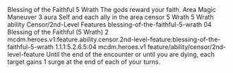 <ability>
  <name>Blessing of the Faithful</name>
  <cost>5 Wrath</cost>
  <flavor>The gods reward your faith.</flavor>
  <keywords>
    <keyword>Area</keyword>
    <keyword>Magic</keyword>
  </keywords>
  <type>Maneuver</type>
  <distance>3 aura</distance>
  <target>Self and each ally in the area</target>
  <metadata>
    <class>censor</class>
    <cost>5 Wrath</cost>
    <cost_amount>5</cost_amount>
    <cost_resource>Wrath</cost_resource>
    <feature_type>ability</feature_type>
    <file_dpath>Censor/2nd-Level Features</file_dpath>
    <item_id>blessing-of-the-faithful-5-wrath</item_id>
    <item_index>04</item_index>
    <item_name>Blessing of the Faithful (5 Wrath)</item_name>
    <level>2</level>
    <scc>mcdm.heroes.v1:feature.ability.censor.2nd-level-feature:blessing-of-the-faithful-5-wrath</scc>
    <scdc>1.1.1:5.2.6.5:04</scdc>
    <source>mcdm.heroes.v1</source>
    <type>feature/ability/censor/2nd-level-feature</type>
  </metadata>
  <effects>
    <effect type="mundane">Until the end of the encounter or until you are dying, each target gains 1 surge at the end of each of your turns.</effect>
  </effects>
</ability>
